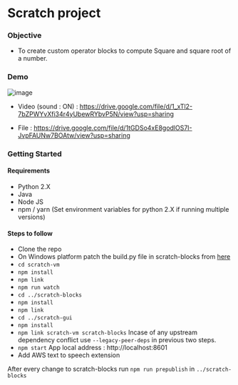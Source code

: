 # Scratch project

### Objective

- To create custom operator blocks to compute Square and square root of a number.

### Demo

![image](https://user-images.githubusercontent.com/59413872/173130760-e563f93e-f831-48c3-afdd-656f5247141c.png)

- Video (sound : ON) : https://drive.google.com/file/d/1_xTl2-7bZPWYvXfi34r4yUbewRYbvP5N/view?usp=sharing

- File  : https://drive.google.com/file/d/1tGDSo4xE8godlOS7I-JvpFAUNw7BOAtw/view?usp=sharing

### Getting Started

#### Requirements

- Python 2.X
- Java
- Node JS
- npm / yarn
(Set environment variables for python 2.X if running multiple versions)
    
#### Steps to follow

- Clone the repo
- On Windows platform patch the build.py file in scratch-blocks from [here](https://github.com/LLK/scratch-blocks/pull/2138/commits/9007da52532cd380df5d0ac1a560788ed4f962cd#)
- `cd scratch-vm`
- `npm install`
- `npm link`
- `npm run watch`
- `cd ../scratch-blocks`
- `npm install`
- `npm link`
- `cd ../scratch-gui`
- `npm install`
- `npm link scratch-vm scratch-blocks`
Incase of any upstream dependency conflict use `--legacy-peer-deps` in previous two steps.
- `npm start`
App local address : http://localhost:8601
- Add AWS text to speech extension 

After every change to scratch-blocks run `npm run prepublish` in `../scratch-blocks`



